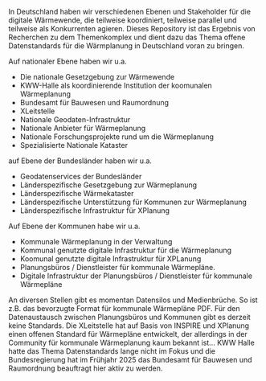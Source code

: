 In Deutschland haben wir verschiedenen Ebenen und Stakeholder für die digitale Wärmewende, die teilweise koordiniert, teilweise parallel und teilweise als Konkurrenten agieren. 
Dieses Repository ist das Ergebnis von Recherchen zu dem Themenkomplex und dient dazu das Thema offene Datenstandards für die Wärmplanung in Deutschland voran zu bringen.

Auf nationaler Ebene haben wir u.a.
* Die nationale Gesetzgebung zur Wärmewende
* KWW-Halle als koordinierende Institution der koomunalen Wärmeplanung
* Bundesamt für Bauwesen und Raumordnung
* XLeitstelle
* Nationale Geodaten-Infrastruktur
* Nationale Anbieter für Wärmeplanung
* Nationale Forschungsprojekte rund um die Wärmeplanung
* Spezialisierte Nationale Kataster 

auf Ebene der Bundesländer haben wir u.a.
* Geodatenservices der Bundesländer
* Länderspezifische Gesetzgebung zur Wärmeplanung
* Länderspezifische Wärmekataster
* Länderspezifische Unterstützung für Kommunen zur Wärmeplanung
* Länderspezifische Infrastruktur für XPlanung

Auf Ebene der Kommunen habe wir u.a.
* Kommunale Wärmeplanung in der Verwaltung
* Kommunal genutzte digitale Infrastruktur für die Wärmeplanung
* Koomunal genutzte digitale Infrastruktur für XPLanung
* Planungsbüros / Dienstleister für kommunale Wärmepläne.
* Digitale Infrastruktur der Planungsbüros / Dienstleister für kommunale Wärmepläne

An diversen Stellen gibt es momentan Datensilos und Medienbrüche. So ist z.B. das bevorzugte Format für kommunale Wärmepläne PDF.  Für den Datenaustausch zwischen Planungsbüros und Kommunen gibt es derzeit keine Standards. Die XLeitstelle hat auf Basis von INSPIRE und XPlanung einen offenen Standard für Wärmepläne entwickelt, der allerdings in der Community für kommunale Wärmeplanung kaum bekannt ist...
KWW Halle hatte das Thema Datenstandards lange nicht im Fokus  und die Bundesregierung hat im Frühjahr 2025 das  Bundesamt für Bauwesen und Raumordnung beauftragt hier aktiv zu werden.
